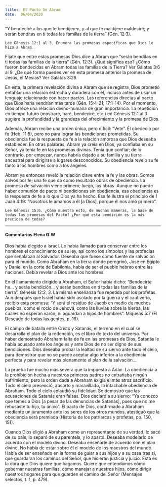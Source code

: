 ```yaml
---
title:  El Pacto De Abram
date:  06/04/2020
---
```


“Y bendeciré a los que te bendijeren, y al que te maldijere maldeciré; y serán benditas en ti todas las familias de la tierra” (Gén. 12:3).

`Lee Génesis 12:1 al 3. Enumera las promesas específicas que Dios le hizo a Abram.`

Fíjate que entre estas promesas Dios dice a Abram que “serán benditas en ti todas las familias de la tierra” (Gén. 12:3). ¿Qué significa eso? ¿Cómo fueron bendecidas en Abram todas las familias de la Tierra? Ver Gálatas 3:6 al 9. ¿De qué forma puedes ver en esta promesa anterior la promesa de Jesús, el Mesías? Ver Gálatas 3:29.

En esta, la primera revelación divina a Abram que se registra, Dios prometió entablar una relación estrecha y duradera con él, incluso antes de usar un lenguaje relacionado con hacer pactos. Las referencias directas al pacto que Dios haría vendrían más tarde (Gén. 15:4-21; 17:1-14). Por el momento, Dios ofrece una relación divino-humana de gran importancia. La repetición en tiempo futuro (mostraré, haré, bendeciré, etc.) en Génesis 12:1 al 3 sugiere la profundidad y la grandeza del ofrecimiento y la promesa de Dios.

Además, Abram recibe una orden única, pero difícil: “Vete”. Él obedeció por fe (Heb. 11:8), pero no para lograr las bendiciones prometidas. Su obediencia fue la respuesta de fe a la relación amorosa que Dios deseaba establecer. En otras palabras, Abram ya creía en Dios, ya confiaba en su Señor, ya tenía fe en las promesas divinas. Tenía que confiar; de lo contrario, por empezar, nunca habría dejado a su familia y su tierra ancestral para dirigirse a lugares desconocidos. Su obediencia reveló su fe tanto a los hombres como a los ángeles.

Abram ya entonces reveló la relación clave entre la fe y las obras. Somos salvos por fe; una fe que da como resultado obras de obediencia. La promesa de salvación viene primero; luego, las obras. Aunque no puede haber comunión de pacto ni bendiciones sin obediencia, esa obediencia es la respuesta de fe a lo que Dios ya ha hecho. Esa fe ilustra el principio de 1 Juan 4:19: “Nosotros le amamos a él [a Dios], porque él nos amó primero”.

`Lee Génesis 15:6. ¿Cómo muestra esto, de muchas maneras, la base de todas las promesas del Pacto? ¿Por qué esta bendición es la más preciosa de todas?`

---

#### Comentarios Elena G.W

Dios había elegido a Israel. Lo había llamado para conservar entre los hombres el conocimiento de su ley, así como los símbolos y las profecías que señalaban al Salvador. Deseaba que fuese como fuente de salvación para el mundo. Como Abraham en la tierra donde peregrinó, José en Egipto y Daniel en la corte de Babilonia, había de ser el pueblo hebreo entre las naciones. Debía revelar a Dios ante los hombres.

En el llamamiento dirigido a Abraham, el Señor había dicho: “Bendecirte he… y serás bendición… y serán benditas en ti todas las familias de la tierra”. Génesis 12:2, 3. La misma enseñanza fue repetida por los profetas. Aun después que Israel había sido asolado por la guerra y el cautiverio, recibió esta promesa: “Y será el residuo de Jacob en medio de muchos pueblos, como el rocío de Jehová, como las lluvias sobre la hierba, las cuales no esperan varón, ni aguardan a hijos de hombres”. Miqueas 5:7 (El Deseado de todas las gentes, p. 19).

El campo de batalla entre Cristo y Satanás, el terreno en el cual se desarrolla el plan de la redención, es el libro de texto del universo. Por haber demostrado Abraham falta de fe en las promesas de Dios, Satanás le había acusado ante los ángeles y ante Dios de no ser digno de sus bendiciones. Dios deseaba probar la lealtad de su siervo ante todo el cielo, para demostrar que no se puede aceptar algo inferior a la obediencia perfecta y para revelar más plenamente el plan de la salvación…

La prueba fue mucho más severa que la impuesta a Adán. La obediencia a la prohibición hecha a nuestros primeros padres no entrañaba ningún sufrimiento; pero la orden dada a Abraham exigía el más atroz sacrificio. Todo el cielo presenció, absorto y maravillado, la intachable obediencia de Abraham. Todo el cielo aplaudió su fidelidad. Se demostró que las acusaciones de Satanás eran falsas. Dios declaró a su siervo: “Ya conozco que temes a Dios [a pesar de las denuncias de Satanás], pues que no me rehusaste tu hijo, tu único”. El pacto de Dios, confirmado a Abraham mediante un juramento ante los seres de los otros mundos, atestiguó que la obediencia será premiada (Historia de los patriarcas y profetas, pp. 150, 151).

Cuando Dios eligió a Abraham como un representante de su verdad, lo sacó de su país, lo separó de su parentela, y lo apartó. Deseaba modelarlo de acuerdo con el modelo divino. Deseaba enseñarle de acuerdo con el plan divino. No había de estar sobre él el modelo de los maestros del mundo. Había de ser enseñado en la forma de guiar a sus hijos y a su casa tras sí, que guardaran los caminos del Señor, que hicieran justicia y juicio. Esta es la obra que Dios quiere que hagamos. Quiere que entendamos cómo gobernar nuestras familias, cómo manejar a nuestros hijos, cómo dirigir nuestros hogares para que guarden el camino del Señor (Mensajes selectos, t. 1, p. 479).
